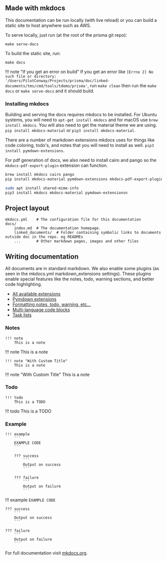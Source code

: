 ## Made with mkdocs

This documentation can be run locally (with live reload) or you can build a static site to host anywhere such as AWS.

To serve locally, just run (at the root of the prisma git repo):

```
make serve-docs
```

To build the static site, run:

```
make docs
```

!!! note "If you get an error on build"
    If you get an error like `[Errno 2] No such file or directory: '/Users/PilotConway/Projects/prisma/doc/linked-documents/tms/cmd/tools/tdemo/prisma'`, run `make clean` then run the `make docs` or `make serve-docs` and it should build.

### Installing mkdocs

Building and serving the docs requires mkdocs to be installed. For
Ubuntu systems, you will need to `apt-get install mkdocs` and for
macOS use `brew install mkdocs`. You will also need to get the material
theme we are using. `pip install mkdocs-material` or `pip3 install mkdocs-material`.

There are a number of markdown extensions mkdocs uses for things like code
coloring, todo's, and notes that you will need to install as well. `pip3 install pymdown-extensions`.

For pdf generation of docs, we also need to install cairo and pango so the `mkdocs-pdf-export-plugin`
extension can function.

```bash tab="macOS"
brew install mkdocs cairo pango
pip install mkdocs-material pymdown-extensions mkdocs-pdf-export-plugin
```

```bash tab="Ubuntu"
sudo apt install shared-mime-info
pip3 install mkdocs mkdocs-material pymdown-extensionsn
```

## Project layout

    mkdocs.yml    # The configuration file for this documentation
    docs/
        index.md  # The documentation homepage.
        linked_documents/  # Folder containing symbolic links to documents outside doc in the repo. eg READMEs
        ...       # Other markdown pages, images and other files

## Writing documentation

All documents are in standard markdown. We also enable some plugins (as seen in the mkdocs.yml markdown_extensions settings).
These plugins enable special features like the notes, todo, warning sections, and better code highlighting.

* [All available extensions](https://python-markdown.github.io/extensions/)
* [Pymdown extensions](https://facelessuser.github.io/pymdown-extensions/)
* [Formatting notes, todo, warning, etc...](https://python-markdown.github.io/extensions/admonition/)
* [Multi-language code blocks](https://facelessuser.github.io/pymdown-extensions/extensions/superfences/)
* [Task lists](https://facelessuser.github.io/pymdown-extensions/extensions/tasklist/)

### Notes

```
!!! note
    This is a note
```

!!! note
    This is a note


```
!!! note "With Custom Title"
    This is a note
```

!!! note "With Custom Title"
    This is a note

### Todo

```
!!! todo
    This is a TODO
```

!!! todo
    This is a TODO

### Example

```
!!! example
    ```
    EXAMPLE CODE
    ```

    ??? success
        ```
        Output on success
        ```

    ??? failure
        ```
        Output on failure
        ```
```

!!! example
    ```
    EXAMPLE CODE
    ```

    ??? success
        ```
        Output on success
        ```

    ??? failure
        ```
        Output on failure
        ```


For full documentation visit [mkdocs.org](https://mkdocs.org).
